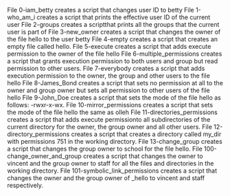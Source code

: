 File 0-iam_betty creates a script that changes user ID to betty
File 1-who_am_i creates a script that prints the effective user ID of the current user
File 2-groups creates a scriptthat prints all the groups that the current user is part of
File 3-new_owner creates a script that changes the owner of the file hello to the user betty
File 4-empty creates a script that creates an empty file called hello.
File 5-execute creates a script that adds execute permission to the owner of the file hello
File 6-multiple_permissions creates a script that grants execution permission to both users and group but read permission to other users.
File 7-everybody creates a script that adds execution permission to the owner, the group and other users to the file hello
File 8-James_Bond creates a script that sets no permission at all to the owner and group owner but sets all permission to other users of the file hello
File 9-John_Doe creates a script that sets the mode of the file hello as follows: -rwxr-x-wx.
File 10-mirror_permissions creates a script that sets the mode of the file hello the same as olleh
File 11-directories_permissions creates a script that adds execute permissionto all subdirectories of the current directory for the owner, the group owner and all other users.
File 12-directory_permissions creates a script that creates a directory called my_dir with permissions 751 in the working directory.
File 13-change_group creates a script that changes the group owner to school for the file hello.
File 100-change_owner_and_group creates a script that changes the owner to vincent and the group owner to staff for all the files and directories in the working directory.
File 101-symbolic_link_permissions creates a script that changes the owner and the group owner of _hello to vincent and staff respectively.

